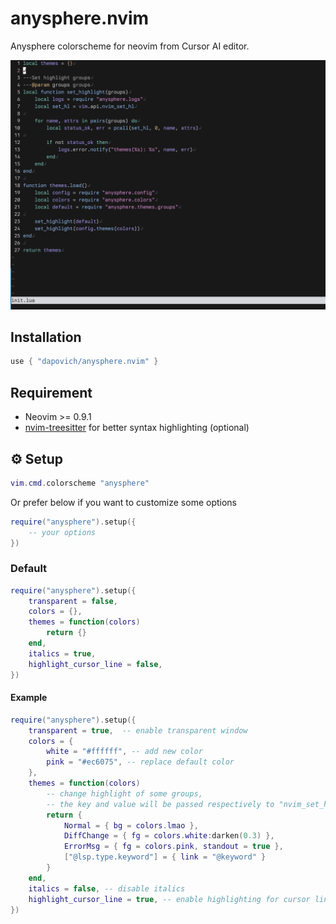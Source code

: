 # anysphere.nvim

Anysphere colorscheme for neovim from Cursor AI editor.

![screen](./assets/example.png)
    
## Installation
    
```lua
use { "dapovich/anysphere.nvim" }
```
    
## Requirement

- Neovim >= 0.9.1
- [nvim-treesitter](https://github.com/nvim-treesitter/nvim-treesitter) for better syntax highlighting (optional)

## :gear: Setup

```lua
vim.cmd.colorscheme "anysphere"
```

Or prefer below if you want to customize some options

```lua
require("anysphere").setup({
    -- your options
})
```

### Default

```lua
require("anysphere").setup({
    transparent = false,
    colors = {},
    themes = function(colors)
        return {}
    end,
    italics = true,
    highlight_cursor_line = false,
})
```

#### Example

```lua
require("anysphere").setup({
    transparent = true,  -- enable transparent window
    colors = {
        white = "#ffffff", -- add new color
        pink = "#ec6075", -- replace default color
    },
    themes = function(colors)
        -- change highlight of some groups,
        -- the key and value will be passed respectively to "nvim_set_hl"
        return {
            Normal = { bg = colors.lmao },
            DiffChange = { fg = colors.white:darken(0.3) },
            ErrorMsg = { fg = colors.pink, standout = true },
            ["@lsp.type.keyword"] = { link = "@keyword" }
        }
    end,
    italics = false, -- disable italics
    highlight_cursor_line = true, -- enable highlighting for cursor line
})
```
